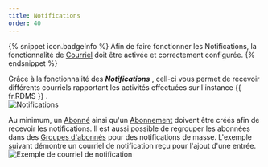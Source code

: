 ```yaml
---
title: Notifications
order: 40
---
```

{% snippet icon.badgeInfo %} 
Afin de faire fonctionner les Notifications, la fonctionnalité de [Courriel](/fr/server/web-interface/administration/configuration/server-settings/general/email/) doit être activée et correctement configurée. 
{% endsnippet %}
 
Grâce à la fonctionnalité des ***Notifications*** , cell-ci vous permet de recevoir différents courriels rapportant les activités effectuées sur l&apos;instance {{ fr.RDMS }} .  
![Notifications](/img/fr/server/ServerOp8144.png)  

Au minimum, un [Abonné](/fr/server/web-interface/administration/security-management/notifications/subscribers/) ainsi qu&apos;un [Abonnement](/fr/server/web-interface/administration/security-management/notifications/subscriptions/) doivent être créés afin de recevoir les notifications. Il est aussi possible de regrouper les abonnées dans des [Groupes d&apos;abonnés](/fr/server/web-interface/administration/security-management/notifications/subscriber-groups/) pour des notifications de masse. 
L&apos;exemple suivant démontre un courriel de notification reçu pour l&apos;ajout d&apos;une entrée.  
![Exemple de courriel de notification](/img/fr/server/ServerOp8150.png)  


